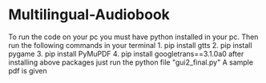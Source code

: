 # Multilingual-Audiobook

To run the code on your pc you must have python installed in your pc. Then run the following commands in your terminal
	1. pip install gtts
	2. pip install pygame
	3. pip install PyMuPDF
	4. pip install googletrans==3.1.0a0
	after installing above packages just run the python file "gui2_final.py"
A sample pdf is given
